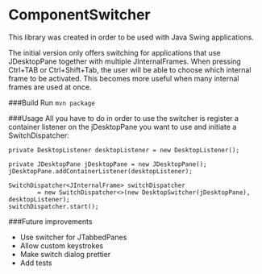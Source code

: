 # ComponentSwitcher

This library was created in order to be used with Java Swing applications.

The initial version only offers switching for applications that use JDesktopPane together with multiple JInternalFrames.
When pressing Ctrl+TAB or Ctrl+Shift+Tab, the user will be able to choose which internal frame to be activated.
This becomes more useful when many internal frames are used at once.

###Build
Run ```mvn package```

###Usage
All you have to do in order to use the switcher is register a container listener on the jDesktopPane you want to use
and initiate a SwitchDispatcher:

    private DesktopListener desktopListener = new DesktopListener();
    
    private JDesktopPane jDesktopPane = new JDesktopPane();
    jDesktopPane.addContainerListener(desktopListener);
    
    SwitchDispatcher<JInternalFrame> switchDispatcher
            = new SwitchDispatcher<>(new DesktopSwitcher(jDesktopPane), desktopListener);
    switchDispatcher.start();

###Future improvements
* Use switcher for JTabbedPanes
* Allow custom keystrokes
* Make switch dialog prettier
* Add tests